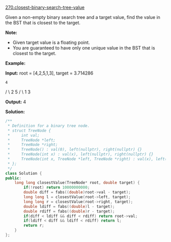 [270.closest-binary-search-tree-value](https://leetcode.com/problems/closest-binary-search-tree-value/)  

Given a non-empty binary search tree and a target value, find the value in the BST that is closest to the target.

**Note:**

*   Given target value is a floating point.
*   You are guaranteed to have only one unique value in the BST that is closest to the target.

**Example:**

**Input:** root = \[4,2,5,1,3\], target = 3.714286

    4
   / \\
  2   5
 / \\
1   3

**Output:** 4  



**Solution:**  

```cpp
/**
 * Definition for a binary tree node.
 * struct TreeNode {
 *     int val;
 *     TreeNode *left;
 *     TreeNode *right;
 *     TreeNode() : val(0), left(nullptr), right(nullptr) {}
 *     TreeNode(int x) : val(x), left(nullptr), right(nullptr) {}
 *     TreeNode(int x, TreeNode *left, TreeNode *right) : val(x), left(left), right(right) {}
 * };
 */
class Solution {
public:
    long long closestValue(TreeNode* root, double target) {
        if(!root) return 10000000000;
        double diff = fabs((double)root->val - target);
        long long l = closestValue(root->left, target);
        long long r = closestValue(root->right, target);
        double ldiff = fabs((double)l - target);
        double rdiff = fabs((double)r - target);
        if(diff < ldiff && diff < rdiff) return root->val;
        if(ldiff < diff && ldiff < rdiff) return l;
        return r;
    }
};
```
      